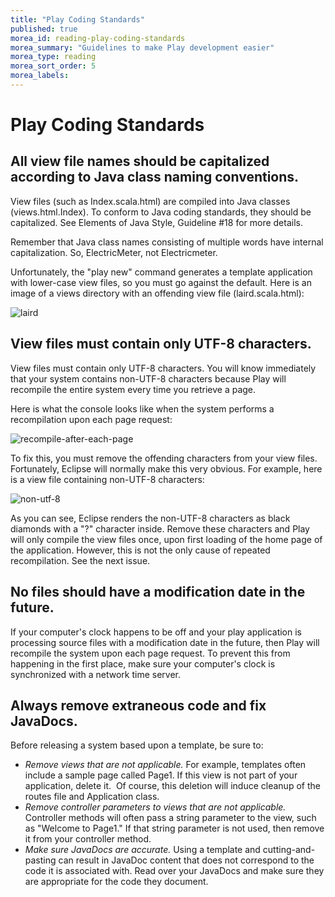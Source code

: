 ```yaml
---
title: "Play Coding Standards"
published: true
morea_id: reading-play-coding-standards
morea_summary: "Guidelines to make Play development easier"
morea_type: reading
morea_sort_order: 5
morea_labels:
---
```


# Play Coding Standards

## All view file names should be capitalized according to Java class naming conventions.

View files (such as Index.scala.html) are compiled into Java classes (views.html.Index). To conform to Java coding standards, they should be capitalized. See Elements of Java Style, Guideline #18 for more details. 

Remember that Java class names consisting of multiple words have internal capitalization. So, ElectricMeter, not Electricmeter. 

Unfortunately, the "play new" command generates a template application with lower-case view files, so you must go against the default. Here is an image of a views directory with an offending view file (laird.scala.html): 

![laird](http://ics314f13.files.wordpress.com/2013/10/laird.png) 

## View files must contain only UTF-8 characters.

View files must contain only UTF-8 characters. You will know immediately that your system contains non-UTF-8 characters because Play will recompile the entire system every time you retrieve a page. 

Here is what the console looks like when the system performs a recompilation upon each page request: 

![recompile-after-each-page](http://ics314f13.files.wordpress.com/2013/10/recompile-after-each-page.png?w=604) 

To fix this, you must remove the offending characters from your view files. Fortunately, Eclipse will normally make this very obvious. For example, here is a view file containing non-UTF-8 characters: 

![non-utf-8](http://ics314f13.files.wordpress.com/2013/10/non-utf-8.png?w=604)

As you can see, Eclipse renders the non-UTF-8 characters as black diamonds with a "?" character inside. Remove these characters and Play will only compile the view files once, upon first loading of the home page of the application. However, this is not the only cause of repeated recompilation. See the next issue. 

## No files should have a modification date in the future. 

If your computer's clock happens to be off and your play application is processing source files with a modification date in the future, then Play will recompile the system upon each page request. To prevent this from happening in the first place, make sure your computer's clock is synchronized with a network time server. 

## Always remove extraneous code and fix JavaDocs.

Before releasing a system based upon a template, be sure to: 

  * *Remove views that are not applicable.* For example, templates often include a sample page called Page1. If this view is not part of your application, delete it.  Of course, this deletion will induce cleanup of the routes file and Application class.
  * *Remove controller parameters to views that are not applicable.* Controller methods will often pass a string parameter to the view, such as "Welcome to Page1." If that string parameter is not used, then remove it from your controller method.
  * *Make sure JavaDocs are accurate.* Using a template and cutting-and-pasting can result in JavaDoc content that does not correspond to the code it is associated with. Read over your JavaDocs and make sure they are appropriate for the code they document.


